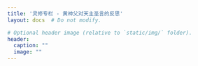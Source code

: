 ```yaml
---
title: '灵修专栏 - 黄神父对天主圣言的反思'
layout: docs  # Do not modify.

# Optional header image (relative to `static/img/` folder).
header:
  caption: ""
  image: ""
---
```


